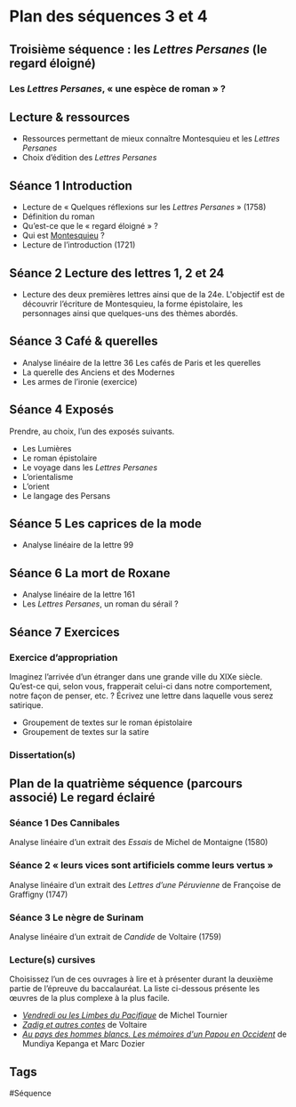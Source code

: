 # Plan des séquences 3 et 4
## Troisième séquence : les *Lettres Persanes* (le regard éloigné)
### Les *Lettres Persanes*, « une espèce de roman » ?

## Lecture & ressources
- Ressources permettant de mieux connaître Montesquieu et les *Lettres Persanes*
- Choix d’édition des *Lettres Persanes*

## Séance 1 Introduction
- Lecture de « Quelques réflexions sur les *Lettres Persanes* » (1758)
- Définition du roman
- Qu’est-ce que le « regard éloigné » ?
- Qui est [Montesquieu](https://fr.wikipedia.org/wiki/Montesquieu) ?
- Lecture de l’introduction (1721)

## Séance 2 Lecture des lettres 1, 2 et 24
- Lecture des deux premières lettres ainsi que de la 24e. L'objectif est de découvrir l’écriture de Montesquieu, la forme épistolaire, les personnages ainsi que quelques-uns des thèmes abordés.

## Séance 3 Café & querelles
- Analyse linéaire de la lettre 36 Les cafés de Paris et les querelles
- La querelle des Anciens et des Modernes
- Les armes de l’ironie (exercice)

## Séance 4 Exposés
Prendre, au choix, l’un des exposés suivants.
- Les Lumières
- Le roman épistolaire
- Le voyage dans les *Lettres Persanes*
- L’orientalisme
- L’orient
- Le langage des Persans

## Séance 5 Les caprices de la mode
- Analyse linéaire de la lettre 99

## Séance 6  La mort de Roxane
- Analyse linéaire de la lettre 161
- Les *Lettres Persanes*, un roman du sérail ?

## Séance 7 Exercices
### Exercice d’appropriation
Imaginez l’arrivée d’un étranger dans une grande ville du XIXe siècle. Qu’est-ce qui, selon vous, frapperait celui-ci dans notre comportement, notre façon de penser, etc. ? Écrivez une lettre dans laquelle vous serez satirique.

- Groupement de textes sur le roman épistolaire
- Groupement de textes sur la satire

### Dissertation(s)

## Plan de la quatrième séquence (parcours associé) Le regard éclairé

### Séance 1 Des Cannibales
Analyse linéaire d’un extrait des *Essais* de Michel de Montaigne (1580)

### Séance 2 « leurs vices sont artificiels comme leurs vertus »
Analyse linéaire d’un extrait des *Lettres d’une Péruvienne* de Françoise de Graffigny (1747)

### Séance 3 Le nègre de Surinam
Analyse linéaire d’un extrait de *Candide* de Voltaire (1759)

### Lecture(s) cursives
Choisissez l’un de ces ouvrages à lire et à présenter durant la deuxième partie de l’épreuve du baccalauréat.
La liste ci-dessous présente les œuvres de la plus complexe à la plus facile.
- [*Vendredi ou les Limbes du Pacifique*](https://www.amazon.fr/Vendredi-ou-Limbes-du-Pacifique/dp/2070369595) de Michel Tournier
- [*Zadig et autres contes*](https://www.amazon.fr/Zadig-autres-contes-Voltaire/dp/2070384810) de Voltaire
- [*Au pays des hommes blancs. Les mémoires d'un Papou en Occident*](https://www.amazon.fr/blancs-m%C3%A9moires-Occident-%C3%A9dition-augment%C3%A9e/dp/2953887377) de Mundiya Kepanga et Marc Dozier

## Tags

#Séquence